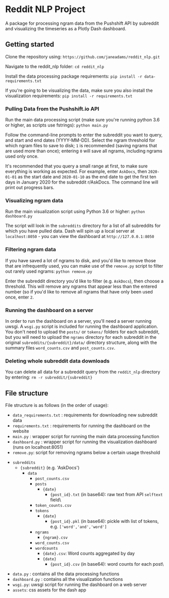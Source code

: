 # Reddit NLP Project
A package for processing ngram data from the Pushshift API by subreddit and visualizing the timeseries as a Plotly Dash dashboard.

## Getting started

Clone the repository using:
`https://github.com/janeadams/reddit_nlp.git`

Navigate to the reddit_nlp folder:
`cd reddit_nlp`

Install the data processing package requirements:
`pip install -r data-requirements.txt`

If you're going to be visualizing the data, make sure you also install the visualization requirements:
`pip install -r requirements.txt`

### Pulling Data from the Pushshift.io API
Run the main data processing script (make sure you're running python 3.6 or higher, as scripts use fstrings):
`python main.py`

Follow the command-line prompts to enter the subreddit you want to query, and start and end dates (YYYY-MM-DD). Select the ngram threshold for which ngram files to save to disk; `1` is recommended (saving ngrams that are used more than once); entering `0` will save all ngrams, including ngrams used only once.

It's recommended that you query a small range at first, to make sure everything is working as expected. For example, enter `AskDocs`, then `2020-01-01` as the start date and `2020-01-10` as the end date to get the first ten days in January 2020 for the subreddit r/AskDocs. The command line will print out progress bars.

### Visualizing ngram data
Run the main visualization script using Python 3.6 or higher:
`python dashboard.py`

The script will look in the `subreddits` directory for a list of all subreddits for which you have pulled data. Dash will spin up a local server at `localhost:8050` - you can view the dashboard at `http://127.0.0.1:8050`

### Filtering ngram data
If you have saved a lot of ngrams to disk, and you'd like to remove those that are infrequently used, you can make use of the `remove.py` script to filter out rarely used ngrams:
`python remove.py`

Enter the subreddit directory you'd like to filter (e.g. `AskDocs`), then choose a threshold. This will remove any ngrams that appear less than the entered number (so if you'd like to remove all ngrams that have only been used once, enter `2`.

### Running the dashboard on a server
In order to run the dashboard on a server, you'll need a server running uwsgi. A `wsgi.py` script is included for running the dashboard application. You don't need to upload the `posts/` or `tokens/` folders for each subreddit, but you will need to upload the `ngrams` directory for each subreddit in the original `subreddits/{subreddit}/data/` directory structure, along with the summary files `word_counts.csv` and `post_counts.csv`.

### Deleting whole subreddit data downloads
You can delete all data for a subreddit query from the `reddit_nlp` directory by entering:
`rm -r subreddit/{subreddit}`


## File structure

File structure is as follows (in the order of usage):

- `data_requirements.txt` : requirements for downloading new subreddit data
- `requirements.txt` : requirements for running the dashboard on the website
- `main.py` : wrapper script for running the main data processing function
- `dashboard.py` : wrapper script for running the visualization dashboard (runs on localhost:8051)
- `remove.py`: script for removing ngrams below a certain usage threshold
+ `subreddits`
    + `{subreddit}` (e.g. 'AskDocs')
        + `data`
            - `post_counts.csv`
            + `posts`
                + `{date}`
                    - `{post_id}.txt` (in base64): raw text from API `selftext` field\
            - `token_counts.csv`
            + `tokens`
                + `{date}`
                    - `{post_id}.pkl` (in base64): pickle with list of tokens, e.g. `['word','and','word']`
            + `ngrams`
                - `{ngram}.csv`
            - `word_counts.csv`
            + `wordcounts`
                - `{date}.csv`: Word counts aggregated by day
                + `{date}`
                    - `{post_id}.csv` (in base64): word counts for each post\
- `data.py` : contains all the data processing functions
- `dashboard.py` : contains all the visualization functions
- `wsgi.py`: uwsgi script for running the dashboard on a web server
- `assets`: css assets for the dash app


